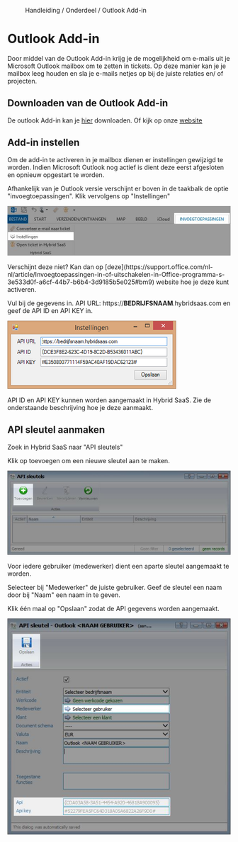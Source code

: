 <properties>
	<page>
		<title>Outlook Add-in installeren</title>
	</page>
	<menu>
		<position>Handleiding / Onderdeel / Outlook Add-in </position> 
		<title>Outlook Add-in installeren</title>
	</menu>
</properties>

# Outlook Add-in #

Door middel van de Outlook Add-in krijg je de mogelijkheid om e-mails uit je Microsoft Outlook mailbox om te zetten in tickets. Op deze manier kan je je mailbox leeg houden en sla je e-mails netjes op bij de juiste relaties en/ of projecten.

## Downloaden van de Outlook Add-in ##

De outlook Add-in kan je [hier](http://download.hybridsaas.com/install/office/outlook/) downloaden. Of kijk op onze [website](http://hybridsaas.com/downloads)


## Add-in instellen ##

Om de add-in te activeren in je mailbox dienen er instellingen gewijzigd te worden. Indien Microsoft Outlook nog actief is dient deze eerst afgesloten en opnieuw opgestart te worden.

Afhankelijk van je Outlook versie verschijnt er boven in de taakbalk de optie "invoegtoepassingen". Klik vervolgens op "Instellingen"

![Invoegtoepassingen in Microsoft Outlook](images/invoegtoepassingen.jpg)

<div class="info">
Verschijnt deze niet? Kan dan op [deze](https://support.office.com/nl-nl/article/Invoegtoepassingen-in-of-uitschakelen-in-Office-programma-s-3e533d0f-a6cf-44b7-b6b4-3d9185b5e025#bm9) website hoe je deze kunt activeren.
</div>


Vul bij de gegevens in. API URL: https://**BEDRIJFSNAAM**.hybridsaas.com en geef de API ID en API KEY in.


![Instellingen wijzigen Outlook Add-in ](images/instellingen.jpg)


<div class="info">
API ID en API KEY kunnen worden aangemaakt in Hybrid SaaS. Zie de onderstaande beschrijving hoe je deze aanmaakt.
</div>


## API sleutel aanmaken ##

Zoek in Hybrid SaaS naar "API sleutels" 

Klik op toevoegen om een nieuwe sleutel aan te maken. 

![Nieuwe API sleutel toevoegen](images/toevoegen.jpg)

<div class="info">
Voor iedere gebruiker (medewerker) dient een aparte sleutel aangemaakt te worden.
</div>

Selecteer bij "Medewerker" de juiste gebruiker. Geef de sleutel een naam door bij "Naam" een naam in te geven.

Klik één maal op "Opslaan" zodat de API gegevens worden aangemaakt.

![E-mailadres instellen bij e-mailsjabloon](images/api-aanmaken.jpg)



